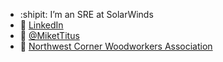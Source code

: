 - :shipit: I’m an SRE at SolarWinds
- 🏢 [LinkedIn](https://www.linkedin.com/in/michaeltitus/)
- 💬 [@MiketTitus](https://twitter.com/@MiketTitus)
- 🌳 [Northwest Corner Woodworkers Association](https://www.ncwawood.org/)